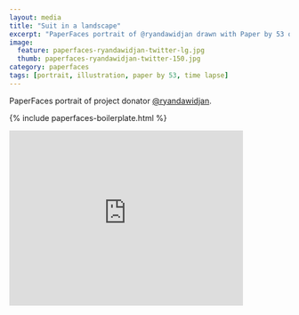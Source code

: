 ```yaml
---
layout: media
title: "Suit in a landscape"
excerpt: "PaperFaces portrait of @ryandawidjan drawn with Paper by 53 on an iPad."
image: 
  feature: paperfaces-ryandawidjan-twitter-lg.jpg
  thumb: paperfaces-ryandawidjan-twitter-150.jpg
category: paperfaces
tags: [portrait, illustration, paper by 53, time lapse]
---
```


PaperFaces portrait of project donator [@ryandawidjan](http://twitter.com/ryandawidjan).

{% include paperfaces-boilerplate.html %}

<iframe width="420" height="315" src="http://www.youtube.com/embed/OhQJoyX-t0w" frameborder="0"> </iframe>
